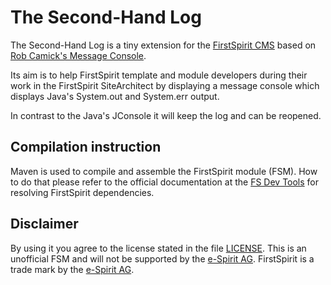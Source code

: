 #  The Second-Hand Log

The Second-Hand Log is a tiny extension for the [FirstSpirit CMS](http://www.e-spirit.com/) based on [Rob Camick's Message Console](https://tips4java.wordpress.com/2008/11/08/message-console/).

Its aim is to help FirstSpirit template and module developers during their work in the FirstSpirit SiteArchitect by displaying a message console which displays Java's System.out and System.err output.

In contrast to the Java's JConsole it will keep the log and can be reopened.
 
## Compilation instruction

Maven is used to compile and assemble the FirstSpirit module (FSM). How to do that please refer to the official documentation at the [FS Dev Tools](https://github.com/e-Spirit/FSDevTools/blob/master/README.md) for resolving FirstSpirit dependencies.

##  Disclaimer

By using it you agree to the license stated in the file [LICENSE](LICENSE). This is an unofficial FSM and will not be supported by the [e-Spirit AG](http://www.e-spirit.com/).
FirstSpirit is a trade mark by the [e-Spirit AG](http://www.e-spirit.com/).


